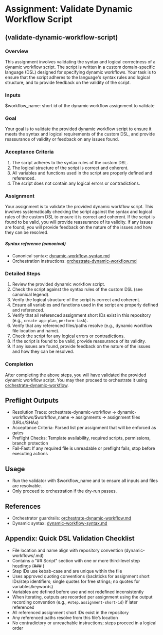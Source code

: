 # Assignment: Validate Dynamic Workflow Script

## (validate-dynamic-workflow-script)

### Overview

This assignment involves validating the syntax and logical correctness of a dynamic workflow script. The script is written in a custom domain-specific language (DSL) designed for specifying dynamic workflows. Your task is to ensure that the script adheres to the language's syntax rules and logical structure, and to provide feedback on the validity of the script.

### Inputs

$workflow_name: short id of the dynamic workflow assignment to validate

### Goal

Your goal is to validate the provided dynamic workflow script to ensure it meets the syntax and logical requirements of the custom DSL, and provide reassurance of validity or feedback on any issues found.

### Acceptance Criteria

1. The script adheres to the syntax rules of the custom DSL.
2. The logical structure of the script is correct and coherent.
3. All variables and functions used in the script are properly defined and referenced.
4. The script does not contain any logical errors or contradictions.

### Assignment

Your assignment is to validate the provided dynamic workflow script. This involves systematically checking the script against the syntax and logical rules of the custom DSL to ensure it is correct and coherent. If the script is found to be valid, you will provide reassurance of its validity. If any issues are found, you will provide feedback on the nature of the issues and how they can be resolved. 

##### Syntax reference (canonical)

- Canonical syntax: [dynamic-workflow-syntax.md](./dynamic-workflows/dynamic-workflow-syntax.md)
- Orchestration instructions: [orchestrate-dynamic-workflow.md](./orchestrate-dynamic-workflow.md)

### Detailed Steps

1. Review the provided dynamic workflow script.
2. Check the script against the syntax rules of the custom DSL (see canonical legend).
3. Verify the logical structure of the script is correct and coherent.
4. Ensure all variables and functions used in the script are properly defined and referenced.
5. Verify that all referenced assignment short IDs exist in this repository (e.g., `create-app-plan`, `perform-task`).
6. Verify that any referenced files/paths resolve (e.g., dynamic workflow file location and name).
7. Check the script for any logical errors or contradictions.
8. If the script is found to be valid, provide reassurance of its validity.
9. If any issues are found, provide feedback on the nature of the issues and how they can be resolved.

### Completion

After completing the above steps, you will have validated the provided dynamic workflow script. You may then proceed to orchestrate it using [orchestrate-dynamic-workflow](./orchestrate-dynamic-workflow.md).

## Preflight Outputs
- Resolution Trace: orchestrate-dynamic-workflow → dynamic-workflows/$workflow_name → assignments → assignment files (URLs/SHAs)
- Acceptance Criteria: Parsed list per assignment that will be enforced as gates
- Preflight Checks: Template availability, required scripts, permissions, branch protection
- Fail-Fast: If any required file is unreadable or preflight fails, stop before executing actions

## Usage
- Run the validator with $workflow_name and to ensure all inputs and files are resolvable.
- Only proceed to orchestration if the dry-run passes.

## References
- Orchestrator guardrails: [orchestrate-dynamic-workflow.md](./orchestrate-dynamic-workflow.md)
- Dynamic syntax: [dynamic-workflow-syntax.md](./dynamic-workflows/dynamic-workflow-syntax.md)

## Appendix: Quick DSL Validation Checklist

- File location and name align with repository convention (dynamic-workflows/<name>.md)
- Contains a "## Script" section with one or more third-level step headings (### <step-id>)
- Step IDs use kebab-case and are unique within the file
- Uses approved quoting conventions (backticks for assignment short IDs/step identifiers; single quotes for free strings; no quotes for variables/keywords)
- Variables are defined before use and not redefined inconsistently
- When iterating, outputs are recorded per assignment using the output recording convention (e.g., `#step.assignment-short-id`) if later referenced
- All referenced assignment short IDs exist in the repository
- Any referenced paths resolve from this file’s location
- No contradictory or unreachable instructions; steps proceed in a logical order